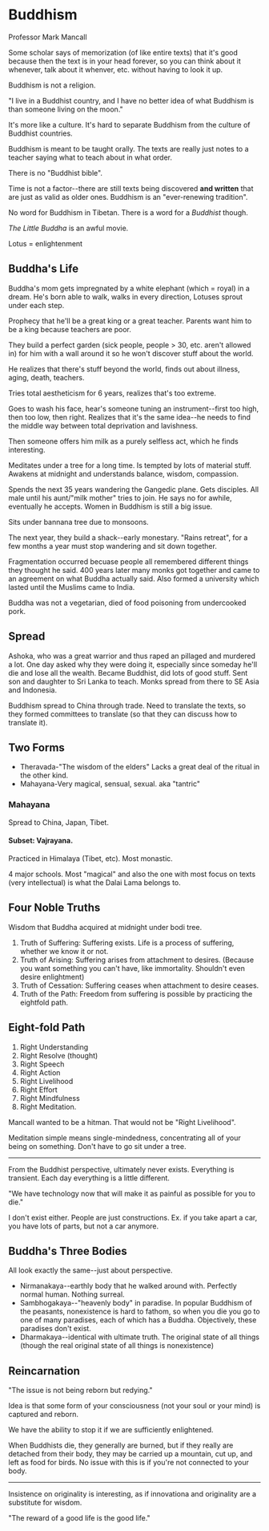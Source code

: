 # Buddhism

Professor Mark Mancall

Some scholar says of memorization (of like entire texts) that it's good because then the text is in your head forever, so you can think about it whenever, talk about it whenver, etc. without having to look it up.

Buddhism is not a religion.

"I live in a Buddhist country, and I have no better idea of what Buddhism is than someone living on the moon."

It's more like a culture. It's hard to separate Buddhism from the culture of Buddhist countries.

Buddhism is meant to be taught orally. The texts are really just notes to a teacher saying what to teach about in what order.

There is no "Buddhist bible".

Time is not a factor--there are still texts being discovered **and written** that are just as valid as older ones. Buddhism is an "ever-renewing tradition".

No word for Buddhism in Tibetan. There is a word for a *Buddhist* though.

*The Little Buddha* is an awful movie.

Lotus = enlightenment

## Buddha's Life

Buddha's mom gets impregnated by a white elephant (which = royal) in a dream. He's born able to walk, walks in every direction, Lotuses sprout under each step.

Prophecy that he'll be a great king or a great teacher. Parents want him to be a king because teachers are poor.

They build a perfect garden (sick people, people > 30, etc. aren't allowed in) for him with a wall around it so he won't discover stuff about the world.

He realizes that there's stuff beyond the world, finds out about illness, aging, death, teachers.

Tries total aestheticism for 6 years, realizes that's too extreme.

Goes to wash his face, hear's someone tuning an instrument--first too high, then too low, then right. Realizes that it's the same idea--he needs to find the middle way between total deprivation and lavishness.

Then someone offers him milk as a purely selfless act, which he finds interesting.

Meditates under a tree for a long time. Is tempted by lots of material stuff. Awakens at midnight and understands balance, wisdom, compassion.

Spends the next 35 years wandering the Gangedic plane. Gets disciples. All male until his aunt/"milk mother" tries to join. He says no for awhile, eventually he accepts. Women in Buddhism is still a big issue.

Sits under bannana tree due to monsoons.

The next year, they build a shack--early monestary. "Rains retreat", for a few months a year must stop wandering and sit down together.

Fragmentation occurred becuase people all remembered different things they thought he said. 400 years later many monks got together and came to an agreement on what Buddha actually said. Also formed a university which lasted until the Muslims came to India.

Buddha was not a vegetarian, died of food poisoning from undercooked pork.

## Spread

Ashoka, who was a great warrior and thus raped an pillaged and murdered a lot. One day asked why they were doing it, especially since someday he'll die and lose all the wealth. Became Buddhist, did lots of good stuff. Sent son and daughter to Sri Lanka to teach. Monks spread from there to SE Asia and Indonesia.

Buddhism spread to China through trade. Need to translate the texts, so they formed committees to translate (so that they can discuss how to translate it).

## Two Forms

* Theravada-"The wisdom of the elders" Lacks a great deal of the ritual in the other kind.
* Mahayana-Very magical, sensual, sexual. aka "tantric"

### Mahayana

Spread to China, Japan, Tibet.

#### Subset: Vajrayana.

Practiced in Himalaya (Tibet, etc). Most monastic.

4 major schools. Most "magical" and also the one with most focus on texts (very intellectual) is what the Dalai Lama belongs to.

## Four Noble Truths

Wisdom that Buddha acquired at midnight under bodi tree.

1. Truth of Suffering: Suffering exists. Life is a process of suffering, whether we know it or not.
2. Truth of Arising: Suffering arises from attachment to desires. (Because you want something you can't have, like immortality. Shouldn't even desire enlightment)
3. Truth of Cessation: Suffering ceases when attachment to desire ceases.
4. Truth of the Path: Freedom from suffering is possible by practicing the eightfold path.

## Eight-fold Path

1. Right Understanding
2. Right Resolve (thought)
3. Right Speech
4. Right Action
5. Right Livelihood
6. Right Effort
7. Right Mindfulness
8. Right Meditation.

Mancall wanted to be a hitman. That would not be "Right Livelihood".

Meditation simple means single-mindedness, concentrating all of your being on something. Don't have to go sit under a tree.

---

From the Buddhist perspective, ultimately never exists. Everything is transient. Each day everything is a little different.

"We have technology now that will make it as painful as possible for you to die."

I don't exist either. People are just constructions. Ex. if you take apart a car, you have lots of parts, but not a car anymore.

## Buddha's Three Bodies

All look exactly the same--just about perspective.

* Nirmanakaya--earthly body that he walked around with. Perfectly normal human. Nothing surreal.
* Sambhogakaya--"heavenly body" in paradise. In popular Buddhism of the peasants, nonexistence is hard to fathom, so when you die you go to one of many paradises, each of which has a Buddha. Objectively, these paradises don't exist.
* Dharmakaya--identical with ultimate truth. The original state of all things (though the real original state of all things is nonexistence)

## Reincarnation

"The issue is not being reborn but redying."

Idea is that some form of your consciousness (not your soul or your mind) is captured and reborn.

We have the ability to stop it if we are sufficiently enlightened.

When Buddhists die, they generally are burned, but if they really are detached from their body, they may be carried up a mountain, cut up, and left as food for birds. No issue with this is if you're not connected to your body.

---

Insistence on originality is interesting, as if innovationa and originality are a substitute for wisdom.

"The reward of a good life is the good life."
